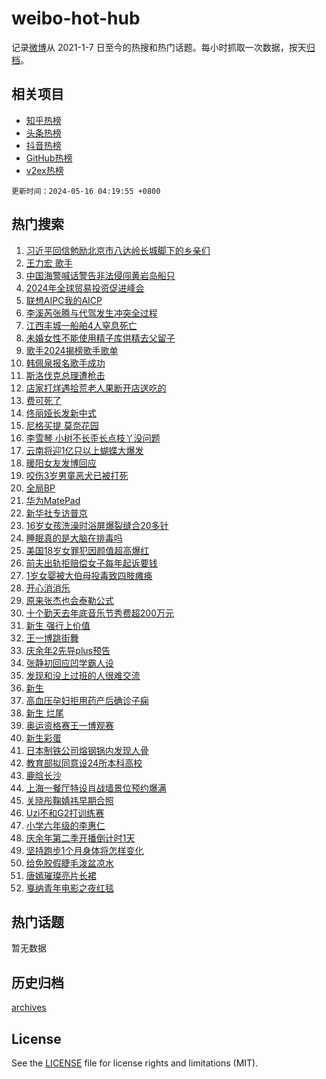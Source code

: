 # weibo-hot-hub

记录[微博](https://www.weibo.com)从 2021-1-7 日至今的热搜和热门话题。每小时抓取一次数据，按天[归档](archives)。

## 相关项目

- [知乎热榜](https://github.com/snaildev/zhihu-hot-hub)
- [头条热榜](https://github.com/snaildev/toutiao-hot-hub)
- [抖音热榜](https://github.com/snaildev/douyin-hot-hub)
- [GitHub热榜](https://github.com/snaildev/github-hot-hub)
- [v2ex热榜](https://github.com/snaildev/v2ex-hot-hub)


`更新时间：2024-05-16 04:19:55 +0800`

## 热门搜索

1. [习近平回信勉励北京市八达岭长城脚下的乡亲们](https://m.weibo.cn/search?containerid=100103type%3D1%26t%3D10%26q%3D%23%E4%B9%A0%E8%BF%91%E5%B9%B3%E5%9B%9E%E4%BF%A1%E5%8B%89%E5%8A%B1%E5%8C%97%E4%BA%AC%E5%B8%82%E5%85%AB%E8%BE%BE%E5%B2%AD%E9%95%BF%E5%9F%8E%E8%84%9A%E4%B8%8B%E7%9A%84%E4%B9%A1%E4%BA%B2%E4%BB%AC%23&stream_entry_id=51&isnewpage=1&extparam=seat%3D1%26pos%3D0%26stream_entry_id%3D51%26c_type%3D51%26dgr%3D0%26q%3D%2523%25E4%25B9%25A0%25E8%25BF%2591%25E5%25B9%25B3%25E5%259B%259E%25E4%25BF%25A1%25E5%258B%2589%25E5%258A%25B1%25E5%258C%2597%25E4%25BA%25AC%25E5%25B8%2582%25E5%2585%25AB%25E8%25BE%25BE%25E5%25B2%25AD%25E9%2595%25BF%25E5%259F%258E%25E8%2584%259A%25E4%25B8%258B%25E7%259A%2584%25E4%25B9%25A1%25E4%25BA%25B2%25E4%25BB%25AC%2523%26cate%3D10103%26filter_type%3Drealtimehot%26display_time%3D1715804393%26pre_seqid%3D171580439390903275681)
1. [王力宏 歌手](https://m.weibo.cn/search?containerid=100103type%3D1%26t%3D10%26q%3D%E7%8E%8B%E5%8A%9B%E5%AE%8F+%E6%AD%8C%E6%89%8B&stream_entry_id=31&isnewpage=1&extparam=seat%3D1%26pos%3D0%26stream_entry_id%3D31%26realpos%3D1%26band_rank%3D1%26filter_type%3Drealtimehot%26dgr%3D0%26c_type%3D31%26lcate%3D5001%26flag%3D2%26cate%3D5001%26q%3D%25E7%258E%258B%25E5%258A%259B%25E5%25AE%258F%2520%25E6%25AD%258C%25E6%2589%258B%26display_time%3D1715804393%26pre_seqid%3D171580439390903275681)
1. [中国海警喊话警告非法侵闯黄岩岛船只](https://m.weibo.cn/search?containerid=100103type%3D1%26t%3D10%26q%3D%23%E4%B8%AD%E5%9B%BD%E6%B5%B7%E8%AD%A6%E5%96%8A%E8%AF%9D%E8%AD%A6%E5%91%8A%E9%9D%9E%E6%B3%95%E4%BE%B5%E9%97%AF%E9%BB%84%E5%B2%A9%E5%B2%9B%E8%88%B9%E5%8F%AA%23&stream_entry_id=31&isnewpage=1&extparam=seat%3D1%26pos%3D1%26stream_entry_id%3D31%26realpos%3D2%26band_rank%3D2%26filter_type%3Drealtimehot%26dgr%3D0%26c_type%3D31%26lcate%3D5001%26flag%3D2%26cate%3D5001%26q%3D%2523%25E4%25B8%25AD%25E5%259B%25BD%25E6%25B5%25B7%25E8%25AD%25A6%25E5%2596%258A%25E8%25AF%259D%25E8%25AD%25A6%25E5%2591%258A%25E9%259D%259E%25E6%25B3%2595%25E4%25BE%25B5%25E9%2597%25AF%25E9%25BB%2584%25E5%25B2%25A9%25E5%25B2%259B%25E8%2588%25B9%25E5%258F%25AA%2523%26display_time%3D1715804393%26pre_seqid%3D171580439390903275681)
1. [2024年全球贸易投资促进峰会](https://m.weibo.cn/search?containerid=100103type%3D1%26t%3D10%26q%3D%232024%E5%B9%B4%E5%85%A8%E7%90%83%E8%B4%B8%E6%98%93%E6%8A%95%E8%B5%84%E4%BF%83%E8%BF%9B%E5%B3%B0%E4%BC%9A%23&stream_entry_id=31&isnewpage=1&extparam=seat%3D1%26pos%3D2%26stream_entry_id%3D31%26realpos%3D3%26band_rank%3D3%26filter_type%3Drealtimehot%26dgr%3D0%26c_type%3D31%26lcate%3D5001%26flag%3D0%26cate%3D5001%26q%3D%25232024%25E5%25B9%25B4%25E5%2585%25A8%25E7%2590%2583%25E8%25B4%25B8%25E6%2598%2593%25E6%258A%2595%25E8%25B5%2584%25E4%25BF%2583%25E8%25BF%259B%25E5%25B3%25B0%25E4%25BC%259A%2523%26display_time%3D1715804393%26pre_seqid%3D171580439390903275681)
1. [联想AIPC我的AICP](https://m.weibo.cn/search?containerid=100103type%3D1%26t%3D10%26q%3D%23%E8%81%94%E6%83%B3AIPC%E6%88%91%E7%9A%84AICP%23&stream_entry_id=31&isnewpage=1&extparam=seat%3D1%26pos%3D3%26stream_entry_id%3D31%26adid%3D236575%26dgr%3D0%26topic_ad%3D1%26band_rank%3D4%26filter_type%3Drealtimehot%26is_ad_pos%3D1%26lcate%3D5001%26c_type%3D31%26cate%3D5001%26q%3D%2523%25E8%2581%2594%25E6%2583%25B3AIPC%25E6%2588%2591%25E7%259A%2584AICP%2523%26display_time%3D1715804393%26pre_seqid%3D171580439390903275681)
1. [李溪芮张腾与代驾发生冲突全过程](https://m.weibo.cn/search?containerid=100103type%3D1%26t%3D10%26q%3D%23%E6%9D%8E%E6%BA%AA%E8%8A%AE%E5%BC%A0%E8%85%BE%E4%B8%8E%E4%BB%A3%E9%A9%BE%E5%8F%91%E7%94%9F%E5%86%B2%E7%AA%81%E5%85%A8%E8%BF%87%E7%A8%8B%23&stream_entry_id=31&isnewpage=1&extparam=seat%3D1%26pos%3D4%26stream_entry_id%3D31%26realpos%3D4%26band_rank%3D4%26filter_type%3Drealtimehot%26dgr%3D0%26c_type%3D31%26lcate%3D5001%26flag%3D2%26cate%3D5001%26q%3D%2523%25E6%259D%258E%25E6%25BA%25AA%25E8%258A%25AE%25E5%25BC%25A0%25E8%2585%25BE%25E4%25B8%258E%25E4%25BB%25A3%25E9%25A9%25BE%25E5%258F%2591%25E7%2594%259F%25E5%2586%25B2%25E7%25AA%2581%25E5%2585%25A8%25E8%25BF%2587%25E7%25A8%258B%2523%26display_time%3D1715804393%26pre_seqid%3D171580439390903275681)
1. [江西丰城一船舶4人窒息死亡](https://m.weibo.cn/search?containerid=100103type%3D1%26t%3D10%26q%3D%23%E6%B1%9F%E8%A5%BF%E4%B8%B0%E5%9F%8E%E4%B8%80%E8%88%B9%E8%88%B64%E4%BA%BA%E7%AA%92%E6%81%AF%E6%AD%BB%E4%BA%A1%23&stream_entry_id=31&isnewpage=1&extparam=seat%3D1%26pos%3D5%26stream_entry_id%3D31%26realpos%3D5%26band_rank%3D5%26filter_type%3Drealtimehot%26dgr%3D0%26c_type%3D31%26lcate%3D5001%26flag%3D0%26cate%3D5001%26q%3D%2523%25E6%25B1%259F%25E8%25A5%25BF%25E4%25B8%25B0%25E5%259F%258E%25E4%25B8%2580%25E8%2588%25B9%25E8%2588%25B64%25E4%25BA%25BA%25E7%25AA%2592%25E6%2581%25AF%25E6%25AD%25BB%25E4%25BA%25A1%2523%26display_time%3D1715804393%26pre_seqid%3D171580439390903275681)
1. [未婚女性不能使用精子库供精去父留子](https://m.weibo.cn/search?containerid=100103type%3D1%26t%3D10%26q%3D%23%E6%9C%AA%E5%A9%9A%E5%A5%B3%E6%80%A7%E4%B8%8D%E8%83%BD%E4%BD%BF%E7%94%A8%E7%B2%BE%E5%AD%90%E5%BA%93%E4%BE%9B%E7%B2%BE%E5%8E%BB%E7%88%B6%E7%95%99%E5%AD%90%23&stream_entry_id=31&isnewpage=1&extparam=seat%3D1%26pos%3D6%26stream_entry_id%3D31%26realpos%3D6%26band_rank%3D6%26filter_type%3Drealtimehot%26dgr%3D0%26c_type%3D31%26lcate%3D5001%26flag%3D16%26cate%3D5001%26q%3D%2523%25E6%259C%25AA%25E5%25A9%259A%25E5%25A5%25B3%25E6%2580%25A7%25E4%25B8%258D%25E8%2583%25BD%25E4%25BD%25BF%25E7%2594%25A8%25E7%25B2%25BE%25E5%25AD%2590%25E5%25BA%2593%25E4%25BE%259B%25E7%25B2%25BE%25E5%258E%25BB%25E7%2588%25B6%25E7%2595%2599%25E5%25AD%2590%2523%26display_time%3D1715804393%26pre_seqid%3D171580439390903275681)
1. [歌手2024揭榜歌手歌单](https://m.weibo.cn/search?containerid=100103type%3D1%26t%3D10%26q%3D%23%E6%AD%8C%E6%89%8B2024%E6%8F%AD%E6%A6%9C%E6%AD%8C%E6%89%8B%E6%AD%8C%E5%8D%95%23&stream_entry_id=31&isnewpage=1&extparam=seat%3D1%26pos%3D7%26stream_entry_id%3D31%26realpos%3D7%26band_rank%3D7%26filter_type%3Drealtimehot%26dgr%3D0%26c_type%3D31%26lcate%3D5001%26flag%3D2%26cate%3D5001%26q%3D%2523%25E6%25AD%258C%25E6%2589%258B2024%25E6%258F%25AD%25E6%25A6%259C%25E6%25AD%258C%25E6%2589%258B%25E6%25AD%258C%25E5%258D%2595%2523%26display_time%3D1715804393%26pre_seqid%3D171580439390903275681)
1. [韩佩泉报名歌手成功](https://m.weibo.cn/search?containerid=100103type%3D1%26t%3D10%26q%3D%23%E9%9F%A9%E4%BD%A9%E6%B3%89%E6%8A%A5%E5%90%8D%E6%AD%8C%E6%89%8B%E6%88%90%E5%8A%9F%23&stream_entry_id=31&isnewpage=1&extparam=seat%3D1%26pos%3D8%26stream_entry_id%3D31%26realpos%3D8%26band_rank%3D8%26filter_type%3Drealtimehot%26dgr%3D0%26c_type%3D31%26lcate%3D5001%26flag%3D2%26cate%3D5001%26q%3D%2523%25E9%259F%25A9%25E4%25BD%25A9%25E6%25B3%2589%25E6%258A%25A5%25E5%2590%258D%25E6%25AD%258C%25E6%2589%258B%25E6%2588%2590%25E5%258A%259F%2523%26display_time%3D1715804393%26pre_seqid%3D171580439390903275681)
1. [斯洛伐克总理遭枪击](https://m.weibo.cn/search?containerid=100103type%3D1%26t%3D10%26q%3D%23%E6%96%AF%E6%B4%9B%E4%BC%90%E5%85%8B%E6%80%BB%E7%90%86%E9%81%AD%E6%9E%AA%E5%87%BB%23&stream_entry_id=31&isnewpage=1&extparam=seat%3D1%26pos%3D9%26stream_entry_id%3D31%26realpos%3D9%26band_rank%3D9%26filter_type%3Drealtimehot%26dgr%3D0%26c_type%3D31%26lcate%3D5001%26flag%3D0%26cate%3D5001%26q%3D%2523%25E6%2596%25AF%25E6%25B4%259B%25E4%25BC%2590%25E5%2585%258B%25E6%2580%25BB%25E7%2590%2586%25E9%2581%25AD%25E6%259E%25AA%25E5%2587%25BB%2523%26display_time%3D1715804393%26pre_seqid%3D171580439390903275681)
1. [店家打烊遇拾荒老人果断开店送吃的](https://m.weibo.cn/search?containerid=100103type%3D1%26t%3D10%26q%3D%23%E5%BA%97%E5%AE%B6%E6%89%93%E7%83%8A%E9%81%87%E6%8B%BE%E8%8D%92%E8%80%81%E4%BA%BA%E6%9E%9C%E6%96%AD%E5%BC%80%E5%BA%97%E9%80%81%E5%90%83%E7%9A%84%23&stream_entry_id=31&isnewpage=1&extparam=seat%3D1%26pos%3D10%26stream_entry_id%3D31%26realpos%3D10%26band_rank%3D10%26filter_type%3Drealtimehot%26dgr%3D0%26c_type%3D31%26lcate%3D5001%26flag%3D32768%26cate%3D5001%26q%3D%2523%25E5%25BA%2597%25E5%25AE%25B6%25E6%2589%2593%25E7%2583%258A%25E9%2581%2587%25E6%258B%25BE%25E8%258D%2592%25E8%2580%2581%25E4%25BA%25BA%25E6%259E%259C%25E6%2596%25AD%25E5%25BC%2580%25E5%25BA%2597%25E9%2580%2581%25E5%2590%2583%25E7%259A%2584%2523%26display_time%3D1715804393%26pre_seqid%3D171580439390903275681)
1. [费可死了](https://m.weibo.cn/search?containerid=100103type%3D1%26t%3D10%26q%3D%23%E8%B4%B9%E5%8F%AF%E6%AD%BB%E4%BA%86%23&stream_entry_id=31&isnewpage=1&extparam=seat%3D1%26pos%3D11%26stream_entry_id%3D31%26realpos%3D11%26band_rank%3D11%26filter_type%3Drealtimehot%26dgr%3D0%26c_type%3D31%26lcate%3D5001%26flag%3D2%26cate%3D5001%26q%3D%2523%25E8%25B4%25B9%25E5%258F%25AF%25E6%25AD%25BB%25E4%25BA%2586%2523%26display_time%3D1715804393%26pre_seqid%3D171580439390903275681)
1. [佟丽娅长发新中式](https://m.weibo.cn/search?containerid=100103type%3D1%26t%3D10%26q%3D%23%E4%BD%9F%E4%B8%BD%E5%A8%85%E9%95%BF%E5%8F%91%E6%96%B0%E4%B8%AD%E5%BC%8F%23&stream_entry_id=31&isnewpage=1&extparam=seat%3D1%26pos%3D12%26stream_entry_id%3D31%26realpos%3D12%26band_rank%3D12%26filter_type%3Drealtimehot%26dgr%3D0%26c_type%3D31%26lcate%3D5001%26flag%3D2%26cate%3D5001%26q%3D%2523%25E4%25BD%259F%25E4%25B8%25BD%25E5%25A8%2585%25E9%2595%25BF%25E5%258F%2591%25E6%2596%25B0%25E4%25B8%25AD%25E5%25BC%258F%2523%26display_time%3D1715804393%26pre_seqid%3D171580439390903275681)
1. [尼格买提 莫奈花园](https://m.weibo.cn/search?containerid=100103type%3D1%26t%3D10%26q%3D%E5%B0%BC%E6%A0%BC%E4%B9%B0%E6%8F%90+%E8%8E%AB%E5%A5%88%E8%8A%B1%E5%9B%AD&stream_entry_id=31&isnewpage=1&extparam=seat%3D1%26pos%3D13%26stream_entry_id%3D31%26realpos%3D13%26band_rank%3D13%26filter_type%3Drealtimehot%26dgr%3D0%26c_type%3D31%26lcate%3D5001%26flag%3D2%26cate%3D5001%26q%3D%25E5%25B0%25BC%25E6%25A0%25BC%25E4%25B9%25B0%25E6%258F%2590%2520%25E8%258E%25AB%25E5%25A5%2588%25E8%258A%25B1%25E5%259B%25AD%26display_time%3D1715804393%26pre_seqid%3D171580439390903275681)
1. [李雪琴 小树不长歪长点枝丫没问题](https://m.weibo.cn/search?containerid=100103type%3D1%26t%3D10%26q%3D%E6%9D%8E%E9%9B%AA%E7%90%B4+%E5%B0%8F%E6%A0%91%E4%B8%8D%E9%95%BF%E6%AD%AA%E9%95%BF%E7%82%B9%E6%9E%9D%E4%B8%AB%E6%B2%A1%E9%97%AE%E9%A2%98&stream_entry_id=31&isnewpage=1&extparam=seat%3D1%26pos%3D14%26stream_entry_id%3D31%26realpos%3D14%26band_rank%3D14%26filter_type%3Drealtimehot%26dgr%3D0%26c_type%3D31%26lcate%3D5001%26flag%3D0%26cate%3D5001%26q%3D%25E6%259D%258E%25E9%259B%25AA%25E7%2590%25B4%2520%25E5%25B0%258F%25E6%25A0%2591%25E4%25B8%258D%25E9%2595%25BF%25E6%25AD%25AA%25E9%2595%25BF%25E7%2582%25B9%25E6%259E%259D%25E4%25B8%25AB%25E6%25B2%25A1%25E9%2597%25AE%25E9%25A2%2598%26display_time%3D1715804393%26pre_seqid%3D171580439390903275681)
1. [云南将迎1亿只以上蝴蝶大爆发](https://m.weibo.cn/search?containerid=100103type%3D1%26t%3D10%26q%3D%23%E4%BA%91%E5%8D%97%E5%B0%86%E8%BF%8E1%E4%BA%BF%E5%8F%AA%E4%BB%A5%E4%B8%8A%E8%9D%B4%E8%9D%B6%E5%A4%A7%E7%88%86%E5%8F%91%23&stream_entry_id=31&isnewpage=1&extparam=seat%3D1%26pos%3D15%26stream_entry_id%3D31%26realpos%3D15%26band_rank%3D15%26filter_type%3Drealtimehot%26dgr%3D0%26c_type%3D31%26lcate%3D5001%26flag%3D1%26cate%3D5001%26q%3D%2523%25E4%25BA%2591%25E5%258D%2597%25E5%25B0%2586%25E8%25BF%258E1%25E4%25BA%25BF%25E5%258F%25AA%25E4%25BB%25A5%25E4%25B8%258A%25E8%259D%25B4%25E8%259D%25B6%25E5%25A4%25A7%25E7%2588%2586%25E5%258F%2591%2523%26display_time%3D1715804393%26pre_seqid%3D171580439390903275681)
1. [暖阳女友发博回应](https://m.weibo.cn/search?containerid=100103type%3D1%26t%3D10%26q%3D%23%E6%9A%96%E9%98%B3%E5%A5%B3%E5%8F%8B%E5%8F%91%E5%8D%9A%E5%9B%9E%E5%BA%94%23&stream_entry_id=31&isnewpage=1&extparam=seat%3D1%26pos%3D16%26stream_entry_id%3D31%26realpos%3D16%26band_rank%3D16%26filter_type%3Drealtimehot%26dgr%3D0%26c_type%3D31%26lcate%3D5001%26flag%3D0%26cate%3D5001%26q%3D%2523%25E6%259A%2596%25E9%2598%25B3%25E5%25A5%25B3%25E5%258F%258B%25E5%258F%2591%25E5%258D%259A%25E5%259B%259E%25E5%25BA%2594%2523%26display_time%3D1715804393%26pre_seqid%3D171580439390903275681)
1. [咬伤3岁男童恶犬已被打死](https://m.weibo.cn/search?containerid=100103type%3D1%26t%3D10%26q%3D%23%E5%92%AC%E4%BC%A43%E5%B2%81%E7%94%B7%E7%AB%A5%E6%81%B6%E7%8A%AC%E5%B7%B2%E8%A2%AB%E6%89%93%E6%AD%BB%23&stream_entry_id=31&isnewpage=1&extparam=seat%3D1%26pos%3D17%26stream_entry_id%3D31%26realpos%3D17%26band_rank%3D17%26filter_type%3Drealtimehot%26dgr%3D0%26c_type%3D31%26lcate%3D5001%26flag%3D0%26cate%3D5001%26q%3D%2523%25E5%2592%25AC%25E4%25BC%25A43%25E5%25B2%2581%25E7%2594%25B7%25E7%25AB%25A5%25E6%2581%25B6%25E7%258A%25AC%25E5%25B7%25B2%25E8%25A2%25AB%25E6%2589%2593%25E6%25AD%25BB%2523%26display_time%3D1715804393%26pre_seqid%3D171580439390903275681)
1. [全局BP](https://m.weibo.cn/search?containerid=100103type%3D1%26t%3D10%26q%3D%E5%85%A8%E5%B1%80BP&stream_entry_id=31&isnewpage=1&extparam=seat%3D1%26pos%3D18%26stream_entry_id%3D31%26realpos%3D18%26band_rank%3D18%26filter_type%3Drealtimehot%26dgr%3D0%26c_type%3D31%26lcate%3D5001%26flag%3D0%26cate%3D5001%26q%3D%25E5%2585%25A8%25E5%25B1%2580BP%26display_time%3D1715804393%26pre_seqid%3D171580439390903275681)
1. [华为MatePad](https://m.weibo.cn/search?containerid=100103type%3D1%26t%3D10%26q%3D%23%E5%8D%8E%E4%B8%BAMatePad%23&stream_entry_id=31&isnewpage=1&extparam=seat%3D1%26pos%3D19%26stream_entry_id%3D31%26realpos%3D19%26band_rank%3D19%26filter_type%3Drealtimehot%26dgr%3D0%26c_type%3D31%26lcate%3D5001%26flag%3D0%26cate%3D5001%26q%3D%2523%25E5%258D%258E%25E4%25B8%25BAMatePad%2523%26display_time%3D1715804393%26pre_seqid%3D171580439390903275681)
1. [新华社专访普京](https://m.weibo.cn/search?containerid=100103type%3D1%26t%3D10%26q%3D%23%E6%96%B0%E5%8D%8E%E7%A4%BE%E4%B8%93%E8%AE%BF%E6%99%AE%E4%BA%AC%23&stream_entry_id=31&isnewpage=1&extparam=seat%3D1%26pos%3D20%26stream_entry_id%3D31%26realpos%3D20%26band_rank%3D20%26filter_type%3Drealtimehot%26dgr%3D0%26c_type%3D31%26lcate%3D5001%26flag%3D0%26cate%3D5001%26q%3D%2523%25E6%2596%25B0%25E5%258D%258E%25E7%25A4%25BE%25E4%25B8%2593%25E8%25AE%25BF%25E6%2599%25AE%25E4%25BA%25AC%2523%26display_time%3D1715804393%26pre_seqid%3D171580439390903275681)
1. [16岁女孩洗澡时浴屏爆裂缝合20多针](https://m.weibo.cn/search?containerid=100103type%3D1%26t%3D10%26q%3D%2316%E5%B2%81%E5%A5%B3%E5%AD%A9%E6%B4%97%E6%BE%A1%E6%97%B6%E6%B5%B4%E5%B1%8F%E7%88%86%E8%A3%82%E7%BC%9D%E5%90%8820%E5%A4%9A%E9%92%88%23&stream_entry_id=31&isnewpage=1&extparam=seat%3D1%26pos%3D21%26stream_entry_id%3D31%26realpos%3D21%26band_rank%3D21%26filter_type%3Drealtimehot%26dgr%3D0%26c_type%3D31%26lcate%3D5001%26flag%3D0%26cate%3D5001%26q%3D%252316%25E5%25B2%2581%25E5%25A5%25B3%25E5%25AD%25A9%25E6%25B4%2597%25E6%25BE%25A1%25E6%2597%25B6%25E6%25B5%25B4%25E5%25B1%258F%25E7%2588%2586%25E8%25A3%2582%25E7%25BC%259D%25E5%2590%258820%25E5%25A4%259A%25E9%2592%2588%2523%26display_time%3D1715804393%26pre_seqid%3D171580439390903275681)
1. [睡眠真的是大脑在排毒吗](https://m.weibo.cn/search?containerid=100103type%3D1%26t%3D10%26q%3D%23%E7%9D%A1%E7%9C%A0%E7%9C%9F%E7%9A%84%E6%98%AF%E5%A4%A7%E8%84%91%E5%9C%A8%E6%8E%92%E6%AF%92%E5%90%97%23&stream_entry_id=31&isnewpage=1&extparam=seat%3D1%26pos%3D22%26stream_entry_id%3D31%26realpos%3D22%26band_rank%3D22%26filter_type%3Drealtimehot%26dgr%3D0%26c_type%3D31%26lcate%3D5001%26flag%3D1%26cate%3D5001%26q%3D%2523%25E7%259D%25A1%25E7%259C%25A0%25E7%259C%259F%25E7%259A%2584%25E6%2598%25AF%25E5%25A4%25A7%25E8%2584%2591%25E5%259C%25A8%25E6%258E%2592%25E6%25AF%2592%25E5%2590%2597%2523%26display_time%3D1715804393%26pre_seqid%3D171580439390903275681)
1. [美国18岁女罪犯因颜值超高爆红](https://m.weibo.cn/search?containerid=100103type%3D1%26t%3D10%26q%3D%23%E7%BE%8E%E5%9B%BD18%E5%B2%81%E5%A5%B3%E7%BD%AA%E7%8A%AF%E5%9B%A0%E9%A2%9C%E5%80%BC%E8%B6%85%E9%AB%98%E7%88%86%E7%BA%A2%23&stream_entry_id=31&isnewpage=1&extparam=seat%3D1%26pos%3D23%26stream_entry_id%3D31%26realpos%3D23%26band_rank%3D23%26filter_type%3Drealtimehot%26dgr%3D0%26c_type%3D31%26lcate%3D5001%26flag%3D0%26cate%3D5001%26q%3D%2523%25E7%25BE%258E%25E5%259B%25BD18%25E5%25B2%2581%25E5%25A5%25B3%25E7%25BD%25AA%25E7%258A%25AF%25E5%259B%25A0%25E9%25A2%259C%25E5%2580%25BC%25E8%25B6%2585%25E9%25AB%2598%25E7%2588%2586%25E7%25BA%25A2%2523%26display_time%3D1715804393%26pre_seqid%3D171580439390903275681)
1. [前夫出轨拒赔偿女子每年起诉要钱](https://m.weibo.cn/search?containerid=100103type%3D1%26t%3D10%26q%3D%23%E5%89%8D%E5%A4%AB%E5%87%BA%E8%BD%A8%E6%8B%92%E8%B5%94%E5%81%BF%E5%A5%B3%E5%AD%90%E6%AF%8F%E5%B9%B4%E8%B5%B7%E8%AF%89%E8%A6%81%E9%92%B1%23&stream_entry_id=31&isnewpage=1&extparam=seat%3D1%26pos%3D24%26stream_entry_id%3D31%26realpos%3D24%26band_rank%3D24%26filter_type%3Drealtimehot%26dgr%3D0%26c_type%3D31%26lcate%3D5001%26flag%3D0%26cate%3D5001%26q%3D%2523%25E5%2589%258D%25E5%25A4%25AB%25E5%2587%25BA%25E8%25BD%25A8%25E6%258B%2592%25E8%25B5%2594%25E5%2581%25BF%25E5%25A5%25B3%25E5%25AD%2590%25E6%25AF%258F%25E5%25B9%25B4%25E8%25B5%25B7%25E8%25AF%2589%25E8%25A6%2581%25E9%2592%25B1%2523%26display_time%3D1715804393%26pre_seqid%3D171580439390903275681)
1. [1岁女婴被大伯母投毒致四肢瘫痪](https://m.weibo.cn/search?containerid=100103type%3D1%26t%3D10%26q%3D%231%E5%B2%81%E5%A5%B3%E5%A9%B4%E8%A2%AB%E5%A4%A7%E4%BC%AF%E6%AF%8D%E6%8A%95%E6%AF%92%E8%87%B4%E5%9B%9B%E8%82%A2%E7%98%AB%E7%97%AA%23&stream_entry_id=31&isnewpage=1&extparam=seat%3D1%26pos%3D25%26stream_entry_id%3D31%26realpos%3D25%26band_rank%3D25%26filter_type%3Drealtimehot%26dgr%3D0%26c_type%3D31%26lcate%3D5001%26flag%3D0%26cate%3D5001%26q%3D%25231%25E5%25B2%2581%25E5%25A5%25B3%25E5%25A9%25B4%25E8%25A2%25AB%25E5%25A4%25A7%25E4%25BC%25AF%25E6%25AF%258D%25E6%258A%2595%25E6%25AF%2592%25E8%2587%25B4%25E5%259B%259B%25E8%2582%25A2%25E7%2598%25AB%25E7%2597%25AA%2523%26display_time%3D1715804393%26pre_seqid%3D171580439390903275681)
1. [开心消消乐](https://m.weibo.cn/search?containerid=100103type%3D1%26t%3D10%26q%3D%23%E5%BC%80%E5%BF%83%E6%B6%88%E6%B6%88%E4%B9%90%23&stream_entry_id=31&isnewpage=1&extparam=seat%3D1%26pos%3D26%26stream_entry_id%3D31%26realpos%3D26%26band_rank%3D26%26filter_type%3Drealtimehot%26dgr%3D0%26c_type%3D31%26lcate%3D5001%26flag%3D0%26cate%3D5001%26q%3D%2523%25E5%25BC%2580%25E5%25BF%2583%25E6%25B6%2588%25E6%25B6%2588%25E4%25B9%2590%2523%26display_time%3D1715804393%26pre_seqid%3D171580439390903275681)
1. [原来张杰也会泰勒公式](https://m.weibo.cn/search?containerid=100103type%3D1%26t%3D10%26q%3D%23%E5%8E%9F%E6%9D%A5%E5%BC%A0%E6%9D%B0%E4%B9%9F%E4%BC%9A%E6%B3%B0%E5%8B%92%E5%85%AC%E5%BC%8F%23&stream_entry_id=31&isnewpage=1&extparam=seat%3D1%26pos%3D27%26stream_entry_id%3D31%26realpos%3D27%26band_rank%3D27%26filter_type%3Drealtimehot%26dgr%3D0%26c_type%3D31%26lcate%3D5001%26flag%3D0%26cate%3D5001%26q%3D%2523%25E5%258E%259F%25E6%259D%25A5%25E5%25BC%25A0%25E6%259D%25B0%25E4%25B9%259F%25E4%25BC%259A%25E6%25B3%25B0%25E5%258B%2592%25E5%2585%25AC%25E5%25BC%258F%2523%26display_time%3D1715804393%26pre_seqid%3D171580439390903275681)
1. [十个勤天去年底音乐节秀费超200万元](https://m.weibo.cn/search?containerid=100103type%3D1%26t%3D10%26q%3D%23%E5%8D%81%E4%B8%AA%E5%8B%A4%E5%A4%A9%E5%8E%BB%E5%B9%B4%E5%BA%95%E9%9F%B3%E4%B9%90%E8%8A%82%E7%A7%80%E8%B4%B9%E8%B6%85200%E4%B8%87%E5%85%83%23&stream_entry_id=31&isnewpage=1&extparam=seat%3D1%26pos%3D28%26stream_entry_id%3D31%26realpos%3D28%26band_rank%3D28%26filter_type%3Drealtimehot%26dgr%3D0%26c_type%3D31%26lcate%3D5001%26flag%3D0%26cate%3D5001%26q%3D%2523%25E5%258D%2581%25E4%25B8%25AA%25E5%258B%25A4%25E5%25A4%25A9%25E5%258E%25BB%25E5%25B9%25B4%25E5%25BA%2595%25E9%259F%25B3%25E4%25B9%2590%25E8%258A%2582%25E7%25A7%2580%25E8%25B4%25B9%25E8%25B6%2585200%25E4%25B8%2587%25E5%2585%2583%2523%26display_time%3D1715804393%26pre_seqid%3D171580439390903275681)
1. [新生 强行上价值](https://m.weibo.cn/search?containerid=100103type%3D1%26t%3D10%26q%3D%E6%96%B0%E7%94%9F+%E5%BC%BA%E8%A1%8C%E4%B8%8A%E4%BB%B7%E5%80%BC&stream_entry_id=31&isnewpage=1&extparam=seat%3D1%26pos%3D29%26stream_entry_id%3D31%26realpos%3D29%26band_rank%3D29%26filter_type%3Drealtimehot%26dgr%3D0%26c_type%3D31%26lcate%3D5001%26flag%3D0%26cate%3D5001%26q%3D%25E6%2596%25B0%25E7%2594%259F%2520%25E5%25BC%25BA%25E8%25A1%258C%25E4%25B8%258A%25E4%25BB%25B7%25E5%2580%25BC%26display_time%3D1715804393%26pre_seqid%3D171580439390903275681)
1. [王一博跳街舞](https://m.weibo.cn/search?containerid=100103type%3D1%26t%3D10%26q%3D%23%E7%8E%8B%E4%B8%80%E5%8D%9A%E8%B7%B3%E8%A1%97%E8%88%9E%23&stream_entry_id=31&isnewpage=1&extparam=seat%3D1%26pos%3D30%26stream_entry_id%3D31%26realpos%3D30%26band_rank%3D30%26filter_type%3Drealtimehot%26dgr%3D0%26c_type%3D31%26lcate%3D5001%26flag%3D0%26cate%3D5001%26q%3D%2523%25E7%258E%258B%25E4%25B8%2580%25E5%258D%259A%25E8%25B7%25B3%25E8%25A1%2597%25E8%2588%259E%2523%26display_time%3D1715804393%26pre_seqid%3D171580439390903275681)
1. [庆余年2先导plus预告](https://m.weibo.cn/search?containerid=100103type%3D1%26t%3D10%26q%3D%23%E5%BA%86%E4%BD%99%E5%B9%B42%E5%85%88%E5%AF%BCplus%E9%A2%84%E5%91%8A%23&stream_entry_id=31&isnewpage=1&extparam=seat%3D1%26pos%3D31%26stream_entry_id%3D31%26realpos%3D31%26band_rank%3D31%26filter_type%3Drealtimehot%26dgr%3D0%26c_type%3D31%26lcate%3D5001%26flag%3D0%26cate%3D5001%26q%3D%2523%25E5%25BA%2586%25E4%25BD%2599%25E5%25B9%25B42%25E5%2585%2588%25E5%25AF%25BCplus%25E9%25A2%2584%25E5%2591%258A%2523%26display_time%3D1715804393%26pre_seqid%3D171580439390903275681)
1. [张静初回应凹学霸人设](https://m.weibo.cn/search?containerid=100103type%3D1%26t%3D10%26q%3D%E5%BC%A0%E9%9D%99%E5%88%9D%E5%9B%9E%E5%BA%94%E5%87%B9%E5%AD%A6%E9%9C%B8%E4%BA%BA%E8%AE%BE&stream_entry_id=31&isnewpage=1&extparam=seat%3D1%26pos%3D32%26stream_entry_id%3D31%26realpos%3D32%26band_rank%3D32%26filter_type%3Drealtimehot%26dgr%3D0%26c_type%3D31%26lcate%3D5001%26flag%3D0%26cate%3D5001%26q%3D%25E5%25BC%25A0%25E9%259D%2599%25E5%2588%259D%25E5%259B%259E%25E5%25BA%2594%25E5%2587%25B9%25E5%25AD%25A6%25E9%259C%25B8%25E4%25BA%25BA%25E8%25AE%25BE%26display_time%3D1715804393%26pre_seqid%3D171580439390903275681)
1. [发现和没上过班的人很难交流](https://m.weibo.cn/search?containerid=100103type%3D1%26t%3D10%26q%3D%23%E5%8F%91%E7%8E%B0%E5%92%8C%E6%B2%A1%E4%B8%8A%E8%BF%87%E7%8F%AD%E7%9A%84%E4%BA%BA%E5%BE%88%E9%9A%BE%E4%BA%A4%E6%B5%81%23&stream_entry_id=31&isnewpage=1&extparam=seat%3D1%26pos%3D33%26stream_entry_id%3D31%26realpos%3D33%26band_rank%3D33%26filter_type%3Drealtimehot%26dgr%3D0%26c_type%3D31%26lcate%3D5001%26flag%3D0%26cate%3D5001%26q%3D%2523%25E5%258F%2591%25E7%258E%25B0%25E5%2592%258C%25E6%25B2%25A1%25E4%25B8%258A%25E8%25BF%2587%25E7%258F%25AD%25E7%259A%2584%25E4%25BA%25BA%25E5%25BE%2588%25E9%259A%25BE%25E4%25BA%25A4%25E6%25B5%2581%2523%26display_time%3D1715804393%26pre_seqid%3D171580439390903275681)
1. [新生](https://m.weibo.cn/search?containerid=100103type%3D1%26t%3D10%26q%3D%E6%96%B0%E7%94%9F&stream_entry_id=31&isnewpage=1&extparam=seat%3D1%26pos%3D34%26stream_entry_id%3D31%26realpos%3D34%26band_rank%3D34%26filter_type%3Drealtimehot%26dgr%3D0%26c_type%3D31%26lcate%3D5001%26flag%3D0%26cate%3D5001%26q%3D%25E6%2596%25B0%25E7%2594%259F%26display_time%3D1715804393%26pre_seqid%3D171580439390903275681)
1. [高血压孕妇拒用药产后确诊子痫](https://m.weibo.cn/search?containerid=100103type%3D1%26t%3D10%26q%3D%23%E9%AB%98%E8%A1%80%E5%8E%8B%E5%AD%95%E5%A6%87%E6%8B%92%E7%94%A8%E8%8D%AF%E4%BA%A7%E5%90%8E%E7%A1%AE%E8%AF%8A%E5%AD%90%E7%97%AB%23&stream_entry_id=31&isnewpage=1&extparam=seat%3D1%26pos%3D35%26stream_entry_id%3D31%26realpos%3D35%26band_rank%3D35%26filter_type%3Drealtimehot%26dgr%3D0%26c_type%3D31%26lcate%3D5001%26flag%3D0%26cate%3D5001%26q%3D%2523%25E9%25AB%2598%25E8%25A1%2580%25E5%258E%258B%25E5%25AD%2595%25E5%25A6%2587%25E6%258B%2592%25E7%2594%25A8%25E8%258D%25AF%25E4%25BA%25A7%25E5%2590%258E%25E7%25A1%25AE%25E8%25AF%258A%25E5%25AD%2590%25E7%2597%25AB%2523%26display_time%3D1715804393%26pre_seqid%3D171580439390903275681)
1. [新生 烂尾](https://m.weibo.cn/search?containerid=100103type%3D1%26t%3D10%26q%3D%E6%96%B0%E7%94%9F+%E7%83%82%E5%B0%BE&stream_entry_id=31&isnewpage=1&extparam=seat%3D1%26pos%3D36%26stream_entry_id%3D31%26realpos%3D36%26band_rank%3D36%26filter_type%3Drealtimehot%26dgr%3D0%26c_type%3D31%26lcate%3D5001%26flag%3D0%26cate%3D5001%26q%3D%25E6%2596%25B0%25E7%2594%259F%2520%25E7%2583%2582%25E5%25B0%25BE%26display_time%3D1715804393%26pre_seqid%3D171580439390903275681)
1. [奥运资格赛王一博观赛](https://m.weibo.cn/search?containerid=100103type%3D1%26t%3D10%26q%3D%23%E5%A5%A5%E8%BF%90%E8%B5%84%E6%A0%BC%E8%B5%9B%E7%8E%8B%E4%B8%80%E5%8D%9A%E8%A7%82%E8%B5%9B%23&stream_entry_id=31&isnewpage=1&extparam=seat%3D1%26pos%3D37%26stream_entry_id%3D31%26realpos%3D37%26band_rank%3D37%26filter_type%3Drealtimehot%26dgr%3D0%26c_type%3D31%26lcate%3D5001%26flag%3D0%26cate%3D5001%26q%3D%2523%25E5%25A5%25A5%25E8%25BF%2590%25E8%25B5%2584%25E6%25A0%25BC%25E8%25B5%259B%25E7%258E%258B%25E4%25B8%2580%25E5%258D%259A%25E8%25A7%2582%25E8%25B5%259B%2523%26display_time%3D1715804393%26pre_seqid%3D171580439390903275681)
1. [新生彩蛋](https://m.weibo.cn/search?containerid=100103type%3D1%26t%3D10%26q%3D%E6%96%B0%E7%94%9F%E5%BD%A9%E8%9B%8B&stream_entry_id=31&isnewpage=1&extparam=seat%3D1%26pos%3D38%26stream_entry_id%3D31%26realpos%3D38%26band_rank%3D38%26filter_type%3Drealtimehot%26dgr%3D0%26c_type%3D31%26lcate%3D5001%26flag%3D0%26cate%3D5001%26q%3D%25E6%2596%25B0%25E7%2594%259F%25E5%25BD%25A9%25E8%259B%258B%26display_time%3D1715804393%26pre_seqid%3D171580439390903275681)
1. [日本制铁公司熔钢锅内发现人骨](https://m.weibo.cn/search?containerid=100103type%3D1%26t%3D10%26q%3D%23%E6%97%A5%E6%9C%AC%E5%88%B6%E9%93%81%E5%85%AC%E5%8F%B8%E7%86%94%E9%92%A2%E9%94%85%E5%86%85%E5%8F%91%E7%8E%B0%E4%BA%BA%E9%AA%A8%23&stream_entry_id=31&isnewpage=1&extparam=seat%3D1%26pos%3D39%26stream_entry_id%3D31%26realpos%3D39%26band_rank%3D39%26filter_type%3Drealtimehot%26dgr%3D0%26c_type%3D31%26lcate%3D5001%26flag%3D0%26cate%3D5001%26q%3D%2523%25E6%2597%25A5%25E6%259C%25AC%25E5%2588%25B6%25E9%2593%2581%25E5%2585%25AC%25E5%258F%25B8%25E7%2586%2594%25E9%2592%25A2%25E9%2594%2585%25E5%2586%2585%25E5%258F%2591%25E7%258E%25B0%25E4%25BA%25BA%25E9%25AA%25A8%2523%26display_time%3D1715804393%26pre_seqid%3D171580439390903275681)
1. [教育部拟同意设24所本科高校](https://m.weibo.cn/search?containerid=100103type%3D1%26t%3D10%26q%3D%23%E6%95%99%E8%82%B2%E9%83%A8%E6%8B%9F%E5%90%8C%E6%84%8F%E8%AE%BE24%E6%89%80%E6%9C%AC%E7%A7%91%E9%AB%98%E6%A0%A1%23&stream_entry_id=31&isnewpage=1&extparam=seat%3D1%26pos%3D40%26stream_entry_id%3D31%26realpos%3D40%26band_rank%3D40%26filter_type%3Drealtimehot%26dgr%3D0%26c_type%3D31%26lcate%3D5001%26flag%3D0%26cate%3D5001%26q%3D%2523%25E6%2595%2599%25E8%2582%25B2%25E9%2583%25A8%25E6%258B%259F%25E5%2590%258C%25E6%2584%258F%25E8%25AE%25BE24%25E6%2589%2580%25E6%259C%25AC%25E7%25A7%2591%25E9%25AB%2598%25E6%25A0%25A1%2523%26display_time%3D1715804393%26pre_seqid%3D171580439390903275681)
1. [鹿晗长沙](https://m.weibo.cn/search?containerid=100103type%3D1%26t%3D10%26q%3D%E9%B9%BF%E6%99%97%E9%95%BF%E6%B2%99&stream_entry_id=31&isnewpage=1&extparam=seat%3D1%26pos%3D41%26stream_entry_id%3D31%26realpos%3D41%26band_rank%3D41%26filter_type%3Drealtimehot%26dgr%3D0%26c_type%3D31%26lcate%3D5001%26flag%3D0%26cate%3D5001%26q%3D%25E9%25B9%25BF%25E6%2599%2597%25E9%2595%25BF%25E6%25B2%2599%26display_time%3D1715804393%26pre_seqid%3D171580439390903275681)
1. [上海一餐厅特设肖战墙景位预约爆满](https://m.weibo.cn/search?containerid=100103type%3D1%26t%3D10%26q%3D%23%E4%B8%8A%E6%B5%B7%E4%B8%80%E9%A4%90%E5%8E%85%E7%89%B9%E8%AE%BE%E8%82%96%E6%88%98%E5%A2%99%E6%99%AF%E4%BD%8D%E9%A2%84%E7%BA%A6%E7%88%86%E6%BB%A1%23&stream_entry_id=31&isnewpage=1&extparam=seat%3D1%26pos%3D42%26stream_entry_id%3D31%26realpos%3D42%26band_rank%3D42%26filter_type%3Drealtimehot%26dgr%3D0%26c_type%3D31%26lcate%3D5001%26flag%3D0%26cate%3D5001%26q%3D%2523%25E4%25B8%258A%25E6%25B5%25B7%25E4%25B8%2580%25E9%25A4%2590%25E5%258E%2585%25E7%2589%25B9%25E8%25AE%25BE%25E8%2582%2596%25E6%2588%2598%25E5%25A2%2599%25E6%2599%25AF%25E4%25BD%258D%25E9%25A2%2584%25E7%25BA%25A6%25E7%2588%2586%25E6%25BB%25A1%2523%26display_time%3D1715804393%26pre_seqid%3D171580439390903275681)
1. [关晓彤鞠婧祎早期合照](https://m.weibo.cn/search?containerid=100103type%3D1%26t%3D10%26q%3D%23%E5%85%B3%E6%99%93%E5%BD%A4%E9%9E%A0%E5%A9%A7%E7%A5%8E%E6%97%A9%E6%9C%9F%E5%90%88%E7%85%A7%23&stream_entry_id=31&isnewpage=1&extparam=seat%3D1%26pos%3D43%26stream_entry_id%3D31%26realpos%3D43%26band_rank%3D43%26filter_type%3Drealtimehot%26dgr%3D0%26c_type%3D31%26lcate%3D5001%26flag%3D0%26cate%3D5001%26q%3D%2523%25E5%2585%25B3%25E6%2599%2593%25E5%25BD%25A4%25E9%259E%25A0%25E5%25A9%25A7%25E7%25A5%258E%25E6%2597%25A9%25E6%259C%259F%25E5%2590%2588%25E7%2585%25A7%2523%26display_time%3D1715804393%26pre_seqid%3D171580439390903275681)
1. [Uzi不和G2打训练赛](https://m.weibo.cn/search?containerid=100103type%3D1%26t%3D10%26q%3D%23Uzi%E4%B8%8D%E5%92%8CG2%E6%89%93%E8%AE%AD%E7%BB%83%E8%B5%9B%23&stream_entry_id=31&isnewpage=1&extparam=seat%3D1%26pos%3D44%26stream_entry_id%3D31%26realpos%3D44%26band_rank%3D44%26filter_type%3Drealtimehot%26dgr%3D0%26c_type%3D31%26lcate%3D5001%26flag%3D0%26cate%3D5001%26q%3D%2523Uzi%25E4%25B8%258D%25E5%2592%258CG2%25E6%2589%2593%25E8%25AE%25AD%25E7%25BB%2583%25E8%25B5%259B%2523%26display_time%3D1715804393%26pre_seqid%3D171580439390903275681)
1. [小学六年级的李惠仁](https://m.weibo.cn/search?containerid=100103type%3D1%26t%3D10%26q%3D%E5%B0%8F%E5%AD%A6%E5%85%AD%E5%B9%B4%E7%BA%A7%E7%9A%84%E6%9D%8E%E6%83%A0%E4%BB%81&stream_entry_id=31&isnewpage=1&extparam=seat%3D1%26pos%3D45%26stream_entry_id%3D31%26realpos%3D45%26band_rank%3D45%26filter_type%3Drealtimehot%26dgr%3D0%26c_type%3D31%26lcate%3D5001%26flag%3D0%26cate%3D5001%26q%3D%25E5%25B0%258F%25E5%25AD%25A6%25E5%2585%25AD%25E5%25B9%25B4%25E7%25BA%25A7%25E7%259A%2584%25E6%259D%258E%25E6%2583%25A0%25E4%25BB%2581%26display_time%3D1715804393%26pre_seqid%3D171580439390903275681)
1. [庆余年第二季开播倒计时1天](https://m.weibo.cn/search?containerid=100103type%3D1%26t%3D10%26q%3D%23%E5%BA%86%E4%BD%99%E5%B9%B4%E7%AC%AC%E4%BA%8C%E5%AD%A3%E5%BC%80%E6%92%AD%E5%80%92%E8%AE%A1%E6%97%B61%E5%A4%A9%23&stream_entry_id=31&isnewpage=1&extparam=seat%3D1%26pos%3D46%26stream_entry_id%3D31%26realpos%3D46%26band_rank%3D46%26filter_type%3Drealtimehot%26dgr%3D0%26c_type%3D31%26lcate%3D5001%26flag%3D0%26cate%3D5001%26q%3D%2523%25E5%25BA%2586%25E4%25BD%2599%25E5%25B9%25B4%25E7%25AC%25AC%25E4%25BA%258C%25E5%25AD%25A3%25E5%25BC%2580%25E6%2592%25AD%25E5%2580%2592%25E8%25AE%25A1%25E6%2597%25B61%25E5%25A4%25A9%2523%26display_time%3D1715804393%26pre_seqid%3D171580439390903275681)
1. [坚持跑步1个月身体将怎样变化](https://m.weibo.cn/search?containerid=100103type%3D1%26t%3D10%26q%3D%23%E5%9D%9A%E6%8C%81%E8%B7%91%E6%AD%A51%E4%B8%AA%E6%9C%88%E8%BA%AB%E4%BD%93%E5%B0%86%E6%80%8E%E6%A0%B7%E5%8F%98%E5%8C%96%23&stream_entry_id=31&isnewpage=1&extparam=seat%3D1%26pos%3D47%26stream_entry_id%3D31%26realpos%3D47%26band_rank%3D47%26filter_type%3Drealtimehot%26dgr%3D0%26c_type%3D31%26lcate%3D5001%26flag%3D0%26cate%3D5001%26q%3D%2523%25E5%259D%259A%25E6%258C%2581%25E8%25B7%2591%25E6%25AD%25A51%25E4%25B8%25AA%25E6%259C%2588%25E8%25BA%25AB%25E4%25BD%2593%25E5%25B0%2586%25E6%2580%258E%25E6%25A0%25B7%25E5%258F%2598%25E5%258C%2596%2523%26display_time%3D1715804393%26pre_seqid%3D171580439390903275681)
1. [给免胶假睫毛泼盆凉水](https://m.weibo.cn/search?containerid=100103type%3D1%26t%3D10%26q%3D%E7%BB%99%E5%85%8D%E8%83%B6%E5%81%87%E7%9D%AB%E6%AF%9B%E6%B3%BC%E7%9B%86%E5%87%89%E6%B0%B4&stream_entry_id=31&isnewpage=1&extparam=seat%3D1%26pos%3D48%26stream_entry_id%3D31%26realpos%3D48%26band_rank%3D48%26filter_type%3Drealtimehot%26dgr%3D0%26c_type%3D31%26lcate%3D5001%26flag%3D0%26cate%3D5001%26q%3D%25E7%25BB%2599%25E5%2585%258D%25E8%2583%25B6%25E5%2581%2587%25E7%259D%25AB%25E6%25AF%259B%25E6%25B3%25BC%25E7%259B%2586%25E5%2587%2589%25E6%25B0%25B4%26display_time%3D1715804393%26pre_seqid%3D171580439390903275681)
1. [唐嫣璀璨亮片长裙](https://m.weibo.cn/search?containerid=100103type%3D1%26t%3D10%26q%3D%23%E5%94%90%E5%AB%A3%E7%92%80%E7%92%A8%E4%BA%AE%E7%89%87%E9%95%BF%E8%A3%99%23&stream_entry_id=31&isnewpage=1&extparam=seat%3D1%26pos%3D49%26stream_entry_id%3D31%26realpos%3D49%26band_rank%3D49%26filter_type%3Drealtimehot%26dgr%3D0%26c_type%3D31%26lcate%3D5001%26flag%3D0%26cate%3D5001%26q%3D%2523%25E5%2594%2590%25E5%25AB%25A3%25E7%2592%2580%25E7%2592%25A8%25E4%25BA%25AE%25E7%2589%2587%25E9%2595%25BF%25E8%25A3%2599%2523%26display_time%3D1715804393%26pre_seqid%3D171580439390903275681)
1. [戛纳青年电影之夜红毯](https://m.weibo.cn/search?containerid=100103type%3D1%26t%3D10%26q%3D%E6%88%9B%E7%BA%B3%E9%9D%92%E5%B9%B4%E7%94%B5%E5%BD%B1%E4%B9%8B%E5%A4%9C%E7%BA%A2%E6%AF%AF&stream_entry_id=31&isnewpage=1&extparam=seat%3D1%26pos%3D50%26stream_entry_id%3D31%26realpos%3D50%26band_rank%3D50%26filter_type%3Drealtimehot%26dgr%3D0%26c_type%3D31%26lcate%3D5001%26flag%3D1%26cate%3D5001%26q%3D%25E6%2588%259B%25E7%25BA%25B3%25E9%259D%2592%25E5%25B9%25B4%25E7%2594%25B5%25E5%25BD%25B1%25E4%25B9%258B%25E5%25A4%259C%25E7%25BA%25A2%25E6%25AF%25AF%26display_time%3D1715804393%26pre_seqid%3D171580439390903275681)

## 热门话题

暂无数据

## 历史归档

[archives](archives)

## License

See the [LICENSE](LICENSE) file for license rights and limitations (MIT).
